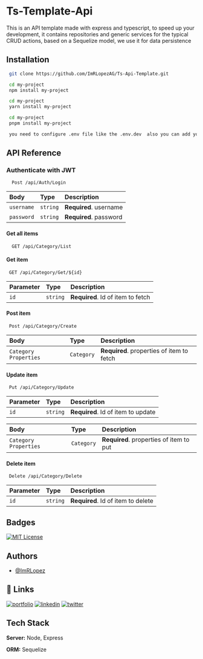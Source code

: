 # Ts-Template-Api

This is an API template made with express and typescript, to speed up your development, it contains repositories and generic services for the typical CRUD actions, based on a Sequelize model, we use it for data persistence

## Installation

```bash
 git clone https://github.com/ImRLopezAG/Ts-Api-Template.git

 cd my-project
 npm install my-project

 cd my-project
 yarn install my-project

 cd my-project
 pnpm install my-project

 you need to configure .env file like the .env.dev  also you can add your configuration
```

## API Reference

### Authenticate with JWT

```
  Post /api/Auth/Login
```

| Body       | Type     | Description            |
| :--------- | :------- | :--------------------- |
| `username` | `string` | **Required**. username |
| `password` | `string` | **Required**. password |

#### Get all items

```
  GET /api/Category/List
```

#### Get item

```
 GET /api/Category/Get/${id}
```

| Parameter | Type     | Description                       |
| :-------- | :------- | :-------------------------------- |
| `id`      | `string` | **Required**. Id of item to fetch |

#### Post item

```
 Post /api/Category/Create
```

| Body                  | Type       | Description                               |
| :-------------------- | :--------- | :---------------------------------------- |
| `Category Properties` | `Category` | **Required**. properties of item to fetch |

#### Update item

```
 Put /api/Category/Update
```

| Parameter | Type     | Description                        |
| :-------- | :------- | :--------------------------------- |
| `id`      | `string` | **Required**. Id of item to update |

| Body                  | Type       | Description                             |
| :-------------------- | :--------- | :-------------------------------------- |
| `Category Properties` | `Category` | **Required**. properties of item to put |

#### Delete item

```
 Delete /api/Category/Delete
```

| Parameter | Type     | Description                        |
| :-------- | :------- | :--------------------------------- |
| `id`      | `string` | **Required**. Id of item to delete |

## Badges

[![MIT License](https://img.shields.io/badge/License-MIT-green.svg)](https://choosealicense.com/licenses/mit/)

## Authors

- [@ImRLopez](https://www.github.com/imrlopezag)

## 🔗 Links

[![portfolio](https://img.shields.io/badge/my_portfolio-000?style=for-the-badge&logo=ko-fi&logoColor=white)](https://imrlopez.dev)
[![linkedin](https://img.shields.io/badge/linkedin-0A66C2?style=for-the-badge&logo=linkedin&logoColor=white)](https://www.linkedin.com/in/angel-gabriel-lopez/)
[![twitter](https://img.shields.io/badge/twitter-1DA1F2?style=for-the-badge&logo=twitter&logoColor=white)](https://twitter.com/imr_lopez)

## Tech Stack

**Server:** Node, Express

**ORM:** Sequelize
